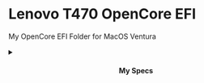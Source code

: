 # Lenovo T470 OpenCore EFI

My OpenCore EFI Folder for MacOS Ventura
<details>
  <summary>
    <h4 align="center">My Specs</h4>
  </summary>
  <p align="center">
 
| Model              | Lenovo ThinkPad T470 20JNS0TM00                                                                               |
|:-------------------|:----------------------------------------------------------------------------------------------------------|
| Processor          | intel i5-6300u                                                            
| Graphics           | Intel hd 520                                                                       |
| Memory             | SK Hynix 16gb dual channel DDR 4                                                       |
| Display            | 14" HD (1920x1080) IPS, Non-Touch                                                                      |
| Storage            | SSD KXG50ZNV TOSHIBA 256GB                                                                                 |
| Ethernet           | Intel(R) Ethernet Connection I219-LM                                                        |
| WLAN + Bluetooth   | Intel(R) Dual Band Wireless-AC 8260 + Intel(R) Wirelles bluetooth(R)                                       |
| Camera             | 720p resolution, low light sensitive, fixed focus                                                       |
| Audio support      | HD Audio, Realtek ALC298 codec, stereo speakers 1Wx2, dual array microphone, combo audio/microphone jack |
| Keyboard           | 6-row, spill-resistant, multimedia Fn keys, LED backlight                                                 |
| Battery            | Internal Li-Polymer 3-cell (61) and External Li-Ion 3-cell (61)                       |
| MotherBoard            | LENOVO t470 W10DG 20JNS0TM00                       |
  </p>
</details>

